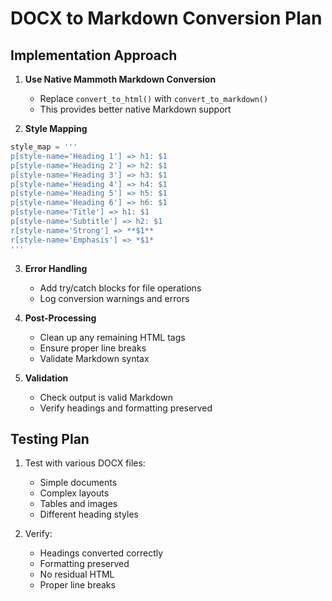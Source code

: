 # DOCX to Markdown Conversion Plan

## Implementation Approach

1. **Use Native Mammoth Markdown Conversion**
   - Replace `convert_to_html()` with `convert_to_markdown()`
   - This provides better native Markdown support

2. **Style Mapping**
```python
style_map = '''
p[style-name='Heading 1'] => h1: $1
p[style-name='Heading 2'] => h2: $1
p[style-name='Heading 3'] => h3: $1
p[style-name='Heading 4'] => h4: $1
p[style-name='Heading 5'] => h5: $1
p[style-name='Heading 6'] => h6: $1
p[style-name='Title'] => h1: $1
p[style-name='Subtitle'] => h2: $1
r[style-name='Strong'] => **$1**
r[style-name='Emphasis'] => *$1*
'''
```

3. **Error Handling**
   - Add try/catch blocks for file operations
   - Log conversion warnings and errors

4. **Post-Processing**
   - Clean up any remaining HTML tags
   - Ensure proper line breaks
   - Validate Markdown syntax

5. **Validation**
   - Check output is valid Markdown
   - Verify headings and formatting preserved

## Testing Plan

1. Test with various DOCX files:
   - Simple documents
   - Complex layouts
   - Tables and images
   - Different heading styles

2. Verify:
   - Headings converted correctly
   - Formatting preserved
   - No residual HTML
   - Proper line breaks